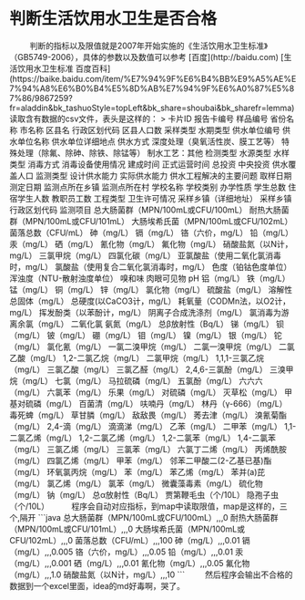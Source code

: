 <h1>判断生活饮用水卫生是否合格</h1>  
&nbsp;&nbsp;&nbsp;&nbsp;&nbsp;&nbsp;&nbsp;&nbsp;
判断的指标以及限值就是2007年开始实施的《生活饮用水卫生标准》（GB5749-2006），具体的参数以及数值可以参考
[百度](http://baidu.com)
[生活饮用水卫生标准 百度百科](https://baike.baidu.com/item/%E7%94%9F%E6%B4%BB%E9%A5%AE%E7%94%A8%E6%B0%B4%E5%8D%AB%E7%94%9F%E6%A0%87%E5%87%86/9867259?fr=aladdin&bk_tashuoStyle=topLeft&bk_share=shoubai&bk_sharefr=lemma)
读取含有数据的csv文件，表头是这样的：  
> 卡片ID	 报告卡编号	样品编号	省份名称	市名称	区县名	行政区划代码	区县人口数	采样类型	水期类型	供水单位编号	供水单位名称	供水单位详细地点	供水方式	深度处理（臭氧活性炭、膜工艺等）	特殊处理（除氟、除砷、除铁、除锰等）	制水工艺：其他	检测类型	水源类型	水样类型	消毒方式	消毒设备使用情况	建成时间	正式运营时间	总投资	中央投资	供水覆盖人口	监测类型	设计供水能力	实际供水能力	供水工程解决的主要问题	取样日期	测定日期	监测点所在乡镇	监测点所在村	学校名称	学校类别	办学性质	学生总数	住宿学生人数	教职员工数	工程类型	卫生许可情况	采样乡镇（详细地址）	采样乡镇行政区划代码	监测项目	总大肠菌群（MPN/100mL或CFU/100mL）	耐热大肠菌群（MPN/100mL或CFU/101mL）	大肠埃希氏菌（MPN/100mL或CFU/102mL）	菌落总数（CFU/mL）	砷（mg/L）	镉（mg/L）	铬（六价，mg/L）	铅（mg/L）	汞（mg/L）	硒（mg/L）	氰化物（mg/L）	氟化物（mg/L）	硝酸盐氮（以N计，mg/L）	三氯甲烷（mg/L）	四氯化碳（mg/L）	亚氯酸盐（使用二氧化氯消毒时，mg/L）	氯酸盐（使用复合二氧化氯消毒时，mg/L）	色度（铂钴色度单位）	浑浊度（NTU-散射浊度单位）	嗅和味	肉眼可见物	pH	铝（mg/L）	铁（mg/L）	锰（mg/L）	铜（mg/L）	锌（mg/L）	氯化物（mg/L）	硫酸盐（mg/L）	溶解性总固体（mg/L）	总硬度(以CaCO3计，mg/L）	耗氧量（CODMn法，以O2计，mg/L）	挥发酚类（以苯酚计，mg/L）	阴离子合成洗涤剂（mg/L）	氯消毒为游离余氯（mg/L）	二氧化氯	氨氮（mg/L）	总β放射性（Bq/L）	锑（mg/L）	钡（mg/L）	铍（mg/L）	硼（mg/L）	钼（mg/L）	镍（mg/L）	银（mg/L）	铊（mg/L）	氯化氰（mg/L）	一氯二溴甲烷（mg/L）	二氯一溴甲烷（mg/L）	二氯乙酸（mg/L）	1,2-二氯乙烷（mg/L）	二氯甲烷（mg/L）	1,1,1-三氯乙烷（mg/L）	三氯乙酸（mg/L）	三氯乙醛（mg/L）	2,4,6-三氯酚（mg/L）	三溴甲烷（mg/L）	七氯（mg/L）	马拉硫磷（mg/L）	五氯酚（mg/L）	六六六（mg/L）	六氯苯（mg/L）	乐果（mg/L）	对硫磷（mg/L）	灭草松（mg/L）	甲基对硫磷（mg/L）	百菌清（mg/L）	呋喃丹（mg/L）	林丹（γ-666）（mg/L）	毒死蜱（mg/L）	草甘膦（mg/L）	敌敌畏（mg/L）	莠去津（mg/L）	溴氰菊酯（mg/L）	2,4-滴（mg/L）	滴滴涕（mg/L）	乙苯（mg/L）	二甲苯（mg/L）	1,1-二氯乙烯（mg/L）	1,2-二氯乙烯（mg/L）	1,2-二氯苯（mg/L）	1,4-二氯苯（mg/L）	三氯乙烯（mg/L）	三氯苯（mg/L）	六氯丁二烯（mg/L）	丙烯酰胺（mg/L）	四氯乙烯（mg/L）	甲苯（mg/L）	邻苯二甲酸二(2-乙基已基)酯（mg/L）	环氧氯丙烷（mg/L）	苯（mg/L）	苯乙烯（mg/L）	苯并(a)芘（mg/L）	氯乙烯（mg/L）	氯苯（mg/L）	微囊藻毒素（mg/L）	硫化物（mg/L）	钠（mg/L）	总α放射性（Bq/L）	贾第鞭毛虫（个/10L）	隐孢子虫（个/10L）  
  &nbsp;&nbsp;&nbsp;&nbsp;&nbsp;&nbsp;&nbsp;&nbsp;
程序会自动对应指标，到map中读取限值，map是这样的，三个,隔开  
```java
总大肠菌群（MPN/100mL或CFU/100mL）,,,0
耐热大肠菌群（MPN/100mL或CFU/101mL）,,,0
大肠埃希氏菌（MPN/100mL或CFU/102mL）,,,0
菌落总数（CFU/mL）,,,100
砷（mg/L）,,,0.01
镉（mg/L）,,,0.005
铬（六价，mg/L）,,,0.05
铅（mg/L）,,,0.01
汞（mg/L）,,,0.001
硒（mg/L）,,,0.01
氰化物（mg/L）,,,0.05
氟化物（mg/L）,,,1.0
硝酸盐氮（以N计，mg/L）,,,10
```
  &nbsp;&nbsp;&nbsp;&nbsp;&nbsp;&nbsp;&nbsp;&nbsp;然后程序会输出不合格的数据到一个excel里面，idea的md好毒啊，哭了。
